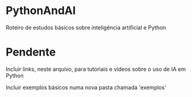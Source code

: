 # PythonAndAI
Roteiro de estudos básicos sobre inteligência artificial e Python

# Pendente
Incluir links, neste arquivo, para tutoriais e vídeos sobre o uso de IA em Python

Incluir exemplos básicos numa nova pasta chamada 'exemplos'
